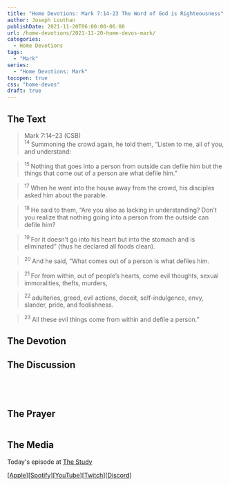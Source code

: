 ```yaml
---
title: "Home Devotions: Mark 7:14-23 The Word of God is Righteousness"
author: Joseph Louthan
publishDate: 2021-11-20T06:00:00-06:00
url: /home-devotions/2021-11-20-home-devos-mark/
categories:
  - Home Devotions
tags:
  - "Mark"
series:
  - "Home Devotions: Mark"
tocopen: true
css: "home-devos"
draft: true
---
```

## The Text

>Mark 7:14–23 (CSB)  
><sup> 14 </sup> Summoning the crowd again, he told them, “Listen to me, all of you, and understand: 

><sup> 15 </sup> Nothing that goes into a person from outside can defile him but the things that come out of a person are what defile him.” 

><sup> 17 </sup> When he went into the house away from the crowd, his disciples asked him about the parable. 

><sup> 18 </sup> He said to them, “Are you also as lacking in understanding? Don’t you realize that nothing going into a person from the outside can defile him? 

><sup> 19 </sup> For it doesn’t go into his heart but into the stomach and is eliminated” (thus he declared all foods clean). 

><sup> 20 </sup> And he said, “What comes out of a person is what defiles him. 

><sup> 21 </sup> For from within, out of people’s hearts, come evil thoughts, sexual immoralities, thefts, murders, 

><sup> 22 </sup> adulteries, greed, evil actions, deceit, self-indulgence, envy, slander, pride, and foolishness. 

><sup> 23 </sup> All these evil things come from within and defile a person.”

## The Devotion



## The Discussion

```text

```

```text

```

```text

```

```text

```

## The Prayer

<div style='font-variant: small-caps;'>

</div>

```text

```

## The Media

Today's episode at [The Study](http://study.theologic.us/podcast/)

\[[Apple](https://podcasts.apple.com/us/podcast/the-study/id1557102127)\]\[[Spotify](https://open.spotify.com/show/0Xs5qsNvWePyRqcmtOTPkR)\]\[[YouTube](http://youtube.theologic.us)\]\[[Twitch](http://twitch.theologic.us)\]\[[Discord](http://discord.theologic.us)\]

